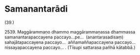

# Samanantarādi






(39.)

2539\. Maggārammaṇo dhammo maggārammaṇassa dhammassa samanantarapaccayena paccayo…pe…  (anantarasadisaṃ) sahajātapaccayena paccayo…  aññamaññapaccayena paccayo…  nissayapaccayena paccayo… . (Tīsupi sattarasa pañhā kātabbā.)




